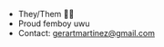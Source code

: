 - They/Them 🏳️‍🌈
- Proud femboy uwu
- Contact: gerartmartinez@gmail.com


<!---
gerardmtz/gerardmtz is a ✨ special ✨ repository because its `README.md` (this file) appears on your GitHub profile.
You can click the Preview link to take a look at your changes.
--->
